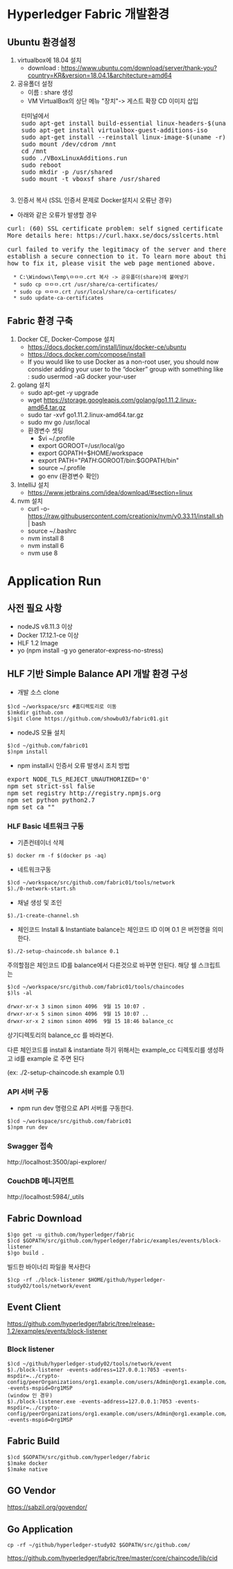 # Hyperledger Fabric 개발환경 

## Ubuntu 환경설정
1. virtualbox에 18.04 설치
    * download : https://www.ubuntu.com/download/server/thank-you?country=KR&version=18.04.1&architecture=amd64
2. 공유폴더 설정
    * 이름 : share 생성
    * VM VirtualBox의 상단 메뉴 "장치"-> 게스트 확장 CD 이미지 삽입 
    <pre>
    터미널에서 
    sudo apt-get install build-essential linux-headers-$(uname -r)
    sudo apt-get install virtualbox-guest-additions-iso
    sudo apt-get install --reinstall linux-image-$(uname -r)
    sudo mount /dev/cdrom /mnt
    cd /mnt
    sudo ./VBoxLinuxAdditions.run
    sudo reboot
    sudo mkdir -p /usr/shared
    sudo mount -t vboxsf share /usr/shared
    </pre>
3. 인증서 복사 (SSL 인증서 문제로 Docker설치시 오류난 경우)
* 아래와 같은 오류가 발생할 경우
<pre>
curl: (60) SSL certificate problem: self signed certificate in certificate chain
More details here: https://curl.haxx.se/docs/sslcerts.html

curl failed to verify the legitimacy of the server and therefore could not
establish a secure connection to it. To learn more about this situation and
how to fix it, please visit the web page mentioned above.      
</pre>

      * C:\Windows\Temp\ㅁㅁㅁ.crt 복사 -> 공유폴더(share)에 붙여넣기
      * sudo cp ㅁㅁㅁ.crt /usr/share/ca-certificates/
      * sudo cp ㅁㅁㅁ.crt /usr/local/share/ca-certificates/
      * sudo update-ca-certificates

## Fabric 환경 구축
1. Docker CE, Docker-Compose 설치
      * https://docs.docker.com/install/linux/docker-ce/ubuntu
      * https://docs.docker.com/compose/install
      * If you would like to use Docker as a non-root user, you should now consider adding your user to the “docker” group with something like   :  sudo usermod -aG docker your-user
2. golang 설치
      * sudo apt-get -y upgrade
      * wget https://storage.googleapis.com/golang/go1.11.2.linux-amd64.tar.gz
      * sudo tar -xvf go1.11.2.linux-amd64.tar.gz
      * sudo mv go /usr/local
      * 환경변수 셋팅
         * $vi ~/.profile
         * export GOROOT=/usr/local/go
         * export GOPATH=$HOME/workspace
         * export PATH="$PATH:$GOROOT/bin:$GOPATH/bin"
         * source ~/.profile
         * go env (환경변수 확인)
3. IntelliJ 설치
      * https://www.jetbrains.com/idea/download/#section=linux
4. nvm 설치
      * curl -o- https://raw.githubusercontent.com/creationix/nvm/v0.33.11/install.sh | bash
      * source ~/.bashrc
      * nvm install 8
      * nvm install 6
      * nvm use 8
      


# Application Run
## 사전 필요 사항 ##
* nodeJS v8.11.3 이상
* Docker 17.12.1-ce 이상
* HLF 1.2 Image
* yo (npm install -g yo generator-express-no-stress) 

## HLF 기반 Simple Balance API 개발 환경 구성
* 개발 소스 clone
```
$)cd ~/workspace/src #홈디렉토리로 이동
$)mkdir github.com
$)git clone https://github.com/showbu03/fabric01.git
```
* nodeJS 모듈 설치
```
$)cd ~/github.com/fabric01
$)npm install
```
* npm install시 인증서 오류 발생시 조치 방법
<pre>
export NODE_TLS_REJECT_UNAUTHORIZED='0'
npm set strict-ssl false
npm set registry http://registry.npmjs.org
npm set python python2.7
npm set ca ""
</pre>

### HLF Basic 네트워크 구동

* 기존컨테이너 삭제
```
$) docker rm -f $(docker ps -aq)
```

* 네트워크구동
```
$)cd ~/workspace/src/github.com/fabric01/tools/network
$)./0-network-start.sh
```

* 채널 생성 및 조인
```
$)./1-create-channel.sh
```
* 체인코드 Install & Instantiate balance는 체인코드 ID 이며 0.1 은 버전명을 의미한다.
```
$)./2-setup-chaincode.sh balance 0.1
```
주의할점은 체인코드 ID를 balance에서 다른것으로 바꾸면 안된다. 해당 쉘 스크립트는  

```
$)cd ~/workspace/src/github.com/fabric01/tools/chaincodes
$)ls -al

drwxr-xr-x 3 simon simon 4096  9월 15 10:07 .
drwxr-xr-x 5 simon simon 4096  9월 15 10:07 ..
drwxr-xr-x 2 simon simon 4096  9월 15 18:46 balance_cc
```
상기디렉토리의 balance_cc 를 바라본다. 

다른 체인코드를 install & instantiate 하기 위해서는 example_cc 디렉토리를 생성하고 id를 example 로 주면 된다

(ex: ./2-setup-chaincode.sh example 0.1)

### API 서버 구동
* npm run dev 명령으로 API 서버를 구동한다.
```
$)cd ~/workspace/src/github.com/fabric01
$)npm run dev
```

### Swagger 접속
http://localhost:3500/api-explorer/

### CouchDB 메니지먼트 
http://localhost:5984/_utils

## Fabric Download
```
$)go get -u github.com/hyperledger/fabric
$)cd $GOPATH/src/github.com/hyperledger/fabric/examples/events/block-listener
$)go build .
```
빌드한 바이너리 파일을 복사한다
```
$)cp -rf ./block-listener $HOME/github/hyperledger-study02/tools/network/event
```
## Event Client
https://github.com/hyperledger/fabric/tree/release-1.2/examples/events/block-listener

### Block listener
```
$)cd ~/github/hyperledger-study02/tools/network/event
$)./block-listener -events-address=127.0.0.1:7053 -events-mspdir=../crypto-config/peerOrganizations/org1.example.com/users/Admin@org1.example.com/msp -events-mspid=Org1MSP
(window 인 경우)
$)./block-listener.exe -events-address=127.0.0.1:7053 -events-mspdir=../crypto-config/peerOrganizations/org1.example.com/users/Admin@org1.example.com/msp -events-mspid=Org1MSP

```
## Fabric Build
```
$)cd $GOPATH/src/github.com/hyperledger/fabric
$)make docker
$)make native
```

## GO Vendor
https://sabzil.org/govendor/

## Go Application
```
cp -rf ~/github/hyperledger-study02 $GOPATH/src/github.com/
```
https://github.com/hyperledger/fabric/tree/master/core/chaincode/lib/cid
